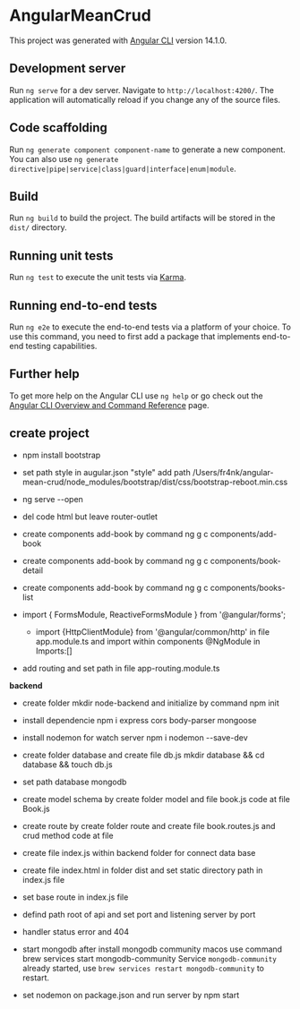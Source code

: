 # AngularMeanCrud

This project was generated with [Angular CLI](https://github.com/angular/angular-cli) version 14.1.0.

## Development server

Run `ng serve` for a dev server. Navigate to `http://localhost:4200/`. The application will automatically reload if you change any of the source files.

## Code scaffolding

Run `ng generate component component-name` to generate a new component. You can also use `ng generate directive|pipe|service|class|guard|interface|enum|module`.

## Build

Run `ng build` to build the project. The build artifacts will be stored in the `dist/` directory.

## Running unit tests

Run `ng test` to execute the unit tests via [Karma](https://karma-runner.github.io).

## Running end-to-end tests

Run `ng e2e` to execute the end-to-end tests via a platform of your choice. To use this command, you need to first add a package that implements end-to-end testing capabilities.

## Further help

To get more help on the Angular CLI use `ng help` or go check out the [Angular CLI Overview and Command Reference](https://angular.io/cli) page.

## create project

- npm install bootstrap

- set path style in augular.json "style" add path /Users/fr4nk/angular-mean-crud/node_modules/bootstrap/dist/css/bootstrap-reboot.min.css

- ng serve --open

- del code html but leave router-outlet

- create components add-book by command ng g c components/add-book

- create components add-book by command ng g c components/book-detail

- create components add-book by command ng g c components/books-list

- import { FormsModule, ReactiveFormsModule } from '@angular/forms';

  - import {HttpClientModule} from '@angular/common/http' in file app.module.ts and import within components @NgModule in Imports:[]

- add routing and set path in file app-routing.module.ts

**backend**

- create folder mkdir node-backend and initialize by command npm init

- install dependencie npm i express cors body-parser mongoose

- install nodemon for watch server npm i nodemon --save-dev

- create folder database and create file db.js mkdir database && cd database && touch db.js

- set path database mongodb

- create model schema by create folder model and file book.js code at file Book.js

- create route by create folder route and create file book.routes.js and crud method code at file

- create file index.js within backend folder for connect data base

- create file index.html in folder dist and set static directory path in index.js file

- set base route in index.js file

- defind path root of api and set port and listening server by port

- handler status error and 404

- start mongodb after install mongodb community macos use command brew services start mongodb-community
  Service `mongodb-community` already started, use `brew services restart mongodb-community` to restart.

- set nodemon on package.json and run server by npm start

